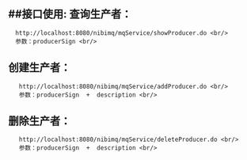 ##接口使用:
  查询生产者：
  ----------
      http://localhost:8080/nibimq/mqService/showProducer.do <br/>
      参数：producerSign <br/>
  创建生产者：
  ----------
       http://localhost:8080/nibimq/mqService/addProducer.do <br/>
       参数：producerSign  +  description <br/>
  删除生产者：
  ----------
       http://localhost:8080/nibimq/mqService/deleteProducer.do <br/>
       参数：producerSign  +  description <br/>
